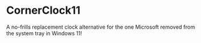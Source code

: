 # CornerClock11
A no-frills replacement clock alternative for the one Microsoft removed from the system tray in Windows 11!
